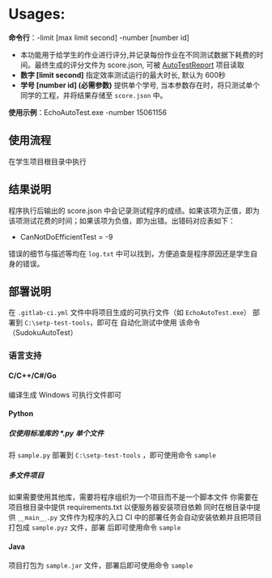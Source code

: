 # Usages:

**命令行**：-limit [max limit second] -number [number id]

- 本功能用于给学生的作业进行评分,并记录每份作业在不同测试数据下耗费的时间。最终生成的评分文件为 score.json, 可被 [AutoTestReport](http://10.2.28.170/sirga/autotestreport) 项目读取
- **数字 [limit second]** 指定效率测试运行的最大时长, 默认为 600秒
- **学号 [number id] (必需参数)** 提供单个学号, 当本参数存在时，将只测试单个同学的工程，并将结果存储至 `score.json` 中。

**使用示例**：EchoAutoTest.exe -number 15061156

## 使用流程

在学生项目根目录中执行

## 结果说明

程序执行后输出的 score.json 中会记录测试程序的成绩。如果该项为正值，即为该项测试花费的时间；如果该项为负值，即为出错。出错码对应表如下：

- CanNotDoEfficientTest = -9


错误的细节与描述等均在 `log.txt` 中可以找到，方便追查是程序原因还是学生自身的错误。

## 部署说明
在 `.gitlab-ci.yml` 文件中将项目生成的可执行文件（如 `EchoAutoTest.exe`） 部署到 `C:\setp-test-tools`，即可在 自动化测试中使用
该命令（SudokuAutoTest）

### 语言支持
#### C/C++/C#/Go
编译生成 Windows 可执行文件即可
#### Python
##### 仅使用标准库的 *.py 单个文件
将 `sample.py` 部署到 `C:\setp-test-tools` ，即可使用命令 `sample`
##### 多文件项目
如果需要使用其他库，需要将程序组织为一个项目而不是一个脚本文件
你需要在项目根目录中提供 requirements.txt 以便服务器安装项目依赖
同时在根目录中提供 `__main__.py` 文件作为程序的入口
CI 中的部署任务会自动安装依赖并且把项目打包成 `sample.pyz` 文件，部署
后即可使用命令 `sample`
#### Java
项目打包为 `sample.jar` 文件，部署后即可使用命令 `sample`
